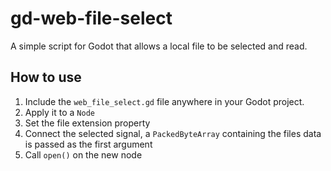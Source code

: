 # gd-web-file-select

A simple script for Godot that allows a local file to be selected and read.

## How to use

1. Include the `web_file_select.gd` file anywhere in your Godot project.
2. Apply it to a `Node`
3. Set the file extension property
4. Connect the selected signal, a `PackedByteArray` containing the files data is passed as the first argument
5. Call `open()` on the new node
